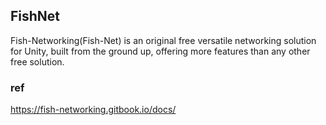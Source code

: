 ## FishNet
Fish-Networking(Fish-Net) is an original free versatile networking solution for Unity, built from the ground up, offering more features than any other free solution.


### ref
https://fish-networking.gitbook.io/docs/
